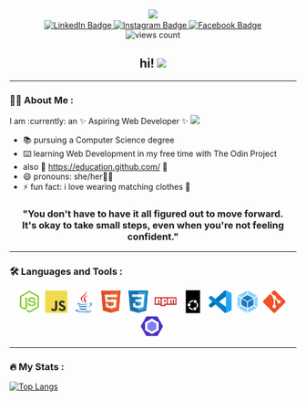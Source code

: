 <div id="header" align="center">
  <img src="https://64.media.tumblr.com/3383fc6fe1edfd7b33eeced6d2cbf7d9/tumblr_mxo61dIr4D1qm4xi6o1_500.gif" width="100"/>
  <div id="badges">
    <a href="www.linkedin.com/in/paula-joyce-ucol-876958291">
    <img src="https://img.shields.io/badge/LinkedIn-blue?style=for-the-badge&logo=linkedin&logoColor=white" alt="LinkedIn Badge"/>
    </a>
    <a href="https://en.wikipedia.org/wiki/HTTP_404">
    <img src="https://img.shields.io/badge/Instagram-white?style=for-the-badge&logo=instagram&logoColor=blue" alt="Instagram Badge"/>
    </a>
    <a href="https://en.wikipedia.org/wiki/HTTP_404">
    <img src="https://img.shields.io/badge/Facebook-blue?style=for-the-badge&logo=facebook&logoColor=white" alt="Facebook Badge"/>
    </a>
  </div>
  <img src="https://komarev.com/ghpvc/?username=pj-pj-pj&style=flat-square&color=blue" alt="views count"/>
  <h2>
  hi!
  <img src="https://media.giphy.com/media/hvRJCLFzcasrR4ia7z/giphy.gif" width="30px"/>
</h2>
</div>

---

### :woman_technologist: About Me :
I am :currently: an ✨ Aspiring Web Developer ✨ <img src="https://media.giphy.com/media/WUlplcMpOCEmTGBtBW/giphy.gif" width="30">

- 📚 pursuing a Computer Science degree
- ⌨️ learning Web Development in my free time with The Odin Project
- also 🤗 https://education.github.com/ 🤗
- 😄 pronouns: she/her🧚‍♀️
- ⚡ fun fact: i love wearing matching clothes 👚
  
<div align="center">
  <h3>"You don't have to have it all figured out to move forward. <br>
  It's okay to take small steps, even when you're not feeling confident."</h3>
</div>

---

### :hammer_and_wrench: Languages and Tools :
<div align="center">
  <img src="https://github.com/devicons/devicon/blob/master/icons/nodejs/nodejs-original.svg" title="nodejs" alt="nodejs" width="40" height="40"/>&nbsp;
  <img src="https://github.com/devicons/devicon/blob/master/icons/javascript/javascript-original.svg" title="Javascript" alt="Javascript" width="40" height="40"/>&nbsp;
  <img src="https://github.com/devicons/devicon/blob/master/icons/java/java-original.svg" title="Java" alt="Java" width="40" height="40"/>&nbsp;
  <img src="https://github.com/devicons/devicon/blob/master/icons/html5/html5-original.svg" title="html5" alt="html5" width="40" height="40"/>&nbsp;
  <img src="https://github.com/devicons/devicon/blob/master/icons/css3/css3-original.svg" title="css3" alt="css3" width="40" height="40"/>&nbsp;
  <img src="https://github.com/devicons/devicon/blob/master/icons/npm/npm-original-wordmark.svg" title="npm" alt="npm" width="40" height="40"/>&nbsp;
  <img src="https://github.com/devicons/devicon/blob/master/icons/ubuntu/ubuntu-plain.svg" title="ubuntu" alt="ubuntu" width="40" height="40"/>&nbsp;
  <img src="https://github.com/devicons/devicon/blob/master/icons/vscode/vscode-original.svg" title="vscode" alt="vscode" width="40" height="40"/>&nbsp;
  <img src="https://github.com/devicons/devicon/blob/master/icons/webpack/webpack-original.svg" title="webpack" alt="webpack" width="40" height="40"/>&nbsp;
  <img src="https://github.com/devicons/devicon/blob/master/icons/git/git-original.svg" title="git" alt="git" width="40" height="40"/>&nbsp;
    <img src="https://github.com/devicons/devicon/blob/master/icons/eslint/eslint-original.svg" title="eslint" alt="eslint" width="40" height="40"/>&nbsp;
</div>

---

### :fire: My Stats :

<!-- [![GitHub Streak](http://github-readme-streak-stats.herokuapp.com?user=pj-pj-pj&theme=dark)](https://git.io/streak-stats) -->

[![Top Langs](https://github-readme-stats.vercel.app/api/top-langs/?username=pj-pj-pj&layout=compact&theme=vision-friendly-dark)](https://github.com/anuraghazra/github-readme-stats)
